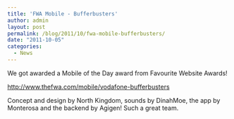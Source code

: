 ```yaml
---
title: 'FWA Mobile - Bufferbusters'
author: admin
layout: post
permalink: /blog/2011/10/fwa-mobile-bufferbusters/
date: "2011-10-05"
categories:
  - News
---
```

We got awarded a Mobile of the Day award from Favourite Website Awards!

<a href="http://www.thefwa.com/mobile/vodafone-bufferbusters" target="_blank">http://www.thefwa.com/mobile/vodafone-bufferbusters</a>

<!--more-->

Concept and design by North Kingdom, sounds by DinahMoe, the app by Monterosa and the backend by Agigen! Such a great team.
